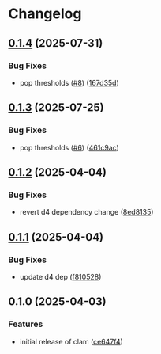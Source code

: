 # Changelog

## [0.1.4](https://github.com/cademirch/clam/compare/v0.1.3...v0.1.4) (2025-07-31)


### Bug Fixes

* pop thresholds ([#8](https://github.com/cademirch/clam/issues/8)) ([167d35d](https://github.com/cademirch/clam/commit/167d35d20492ba5348dc8403bc6b5c095314fc8f))

## [0.1.3](https://github.com/cademirch/clam/compare/v0.1.2...v0.1.3) (2025-07-25)


### Bug Fixes

* pop thresholds ([#6](https://github.com/cademirch/clam/issues/6)) ([461c9ac](https://github.com/cademirch/clam/commit/461c9ac966df9f7dec67b8daa8450304d32bb2aa))

## [0.1.2](https://github.com/cademirch/clam/compare/v0.1.1...v0.1.2) (2025-04-04)


### Bug Fixes

* revert d4 dependency change ([8ed8135](https://github.com/cademirch/clam/commit/8ed8135657c0c17ac650de7ed210d1eab88913a7))

## [0.1.1](https://github.com/cademirch/clam/compare/v0.1.0...v0.1.1) (2025-04-04)


### Bug Fixes

* update d4 dep ([f810528](https://github.com/cademirch/clam/commit/f81052895cb6be0d52699485d687124643472e34))

## 0.1.0 (2025-04-03)


### Features

* initial release of clam ([ce647f4](https://github.com/cademirch/clam/commit/ce647f40c10e166104b4237e7c751c24cf1847c9))
